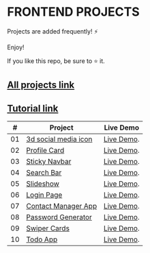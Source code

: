 # FRONTEND PROJECTS 

Projects are added frequently! ⚡

Enjoy!

If you like this repo, be sure to ⭐ it.

## [All projects link](https://frontendprojects.netlify.app/) 

## [Tutorial link](https://codingbatch.gumroad.com/l/frontendprojects)

|  #  | Project | Live Demo | 
| --- | ------------------------------------------------ | --------------------  | 
| 01  | [3d social media icon](https://github.com/smthari/Frontend-Projects/tree/master/3d%20social%20media%20icons)| [Live Demo](https://3d-social-media-icons.netlify.app/). 
| 02  | [Profile Card](https://github.com/smthari/Frontend-Projects/tree/master/Animated%20profile%20card)| [Live Demo](https://profile-card-animation.netlify.app/).
| 03  | [Sticky Navbar](https://github.com/smthari/Frontend-Projects/tree/master/Responsive%20sticky%20navbar)| [Live Demo](https://responsive-sticky-navbar.netlify.app/).
| 04  | [Search Bar](https://github.com/smthari/Frontend-Projects/tree/master/Search%20bar%20animation)| [Live Demo](https://animated-searchbar.netlify.app/).
| 05  | [Slideshow](https://github.com/smthari/Frontend-Projects/tree/master/Slideshow)| [Live Demo](https://slideshow-animation.netlify.app/).
| 06  | [Login Page](https://github.com/smthari/Frontend-Projects/tree/master/Responsive%20login%20form)| [Live Demo](https://responsive-login-page.netlify.app/).
| 07  | [Contact Manager App](https://github.com/smthari/Frontend-Projects/tree/master/Contact%20manager%20app)| [Live Demo](https://contact-manager-javascript.netlify.app/).
| 08  | [Password Generator](https://github.com/smthari/Frontend-Projects/tree/master/Password%20generator%20system)| [Live Demo](https://password-generator-system.netlify.app/).
| 09  | [Swiper Cards](https://github.com/smthari/Frontend-Projects/tree/master/Swiper%20cards)| [Live Demo](https://swiper-card.netlify.app/).
| 10  | [Todo App](https://github.com/smthari/Frontend-Projects/tree/master/Todo-app)| [Live Demo](https://responsive-todoapp.netlify.app/).

